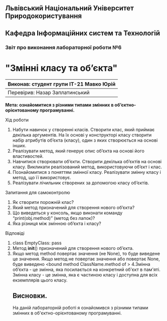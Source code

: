 ## Львівський Національний Університет Природокористування
## Кафедра Інформаційних систем та Технологій



### Звіт про виконання лабораторної роботи №6
# "Змінні класу та об’єкта"



| Виконав: студент групи ІТ-21 Мавко Юрій      |
|----------------------------------------------|
| Перевірив: Назар Заплатинський               |




**Мета: ознайомитися з різними типами змінних в об’єктно-орієнтованому програмуванні.**


Хід роботи

1. Набути навичок у створенні класів. Створити клас, який приймає
декілька аргументів. На їх основі у конструкторі класу створити набір
атрибутів об’єкта (класу), один з яких створюється на основі інших.
2. Реалізувати метод, який генерує опис об’єкта на основі його
властивостей.
3. Навчитися створювати об’єкти. Створити декілька об’єктів на основі
класу. Викликати реалізований метод, використовуючи об’єкт і клас.
4. Познайомитися з поняттям змінної класу. Реалізувати змінну класу і
метод, що її використовує.
5. Реалізувати лічильник створених за допомогою класу об’єктів.

Запитання для самоконтролю
1. Як створити порожній клас?
2. Який метод призначений для створення нового об’єкта?
3. Що виведеться у консоль, якщо виконати команду “print(obj.method)”
(метод без лапок)?
4. Яка різниця між змінною об’єкта і класу?

Відповіді
1. class EmptyClass:
    pass
2. Метод __init__() призначений для створення нового об’єкта.
3. Якщо метод method повертає значення (не None), то буде 
виведене це значення. Якщо метод не повертає значення або 
повертає None, буде виведено <bound method ClassName.method 
of <object instance>>
4.Змінна об’єкта - це змінна, яка посилається на конкретний об'єкт
в пам'яті.
Змінна класу - це змінна, яка є частиною класу і доступна для всіх
екземплярів цього класу.


## Висновки. 

На даній лабораторній роботі я ознайомився з різними типами змінних в об'єктно-орієнтованому програмуванні. 
